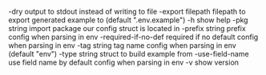   -dry
    	output to stdout instead of writing to file
  -export filepath
    	filepath to export generated example to (default ".env.example")
  -h	show help
  -pkg string
    	import package our config struct is located in
  -prefix string
    	prefix config when parsing in env
  -required-if-no-def
    	required if no default config when parsing in env
  -tag string
    	tag name config when parsing in env (default "env")
  -type string
    	struct to build example from
  -use-field-name
    	use field name by default config when parsing in env
  -v	show version
